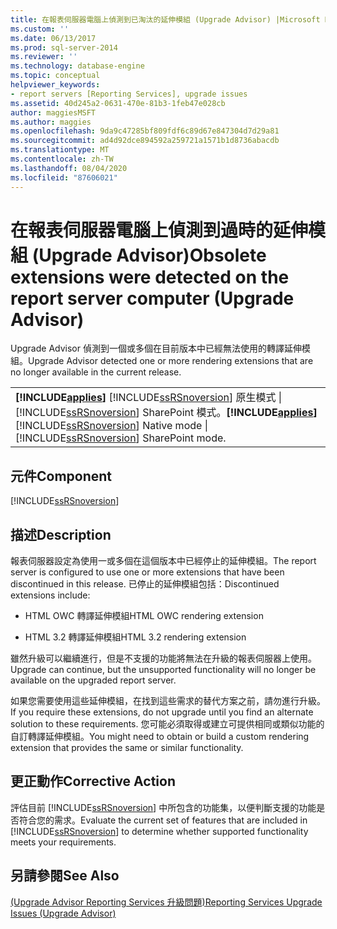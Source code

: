 ```yaml
---
title: 在報表伺服器電腦上偵測到已淘汰的延伸模組 (Upgrade Advisor) |Microsoft Docs
ms.custom: ''
ms.date: 06/13/2017
ms.prod: sql-server-2014
ms.reviewer: ''
ms.technology: database-engine
ms.topic: conceptual
helpviewer_keywords:
- report servers [Reporting Services], upgrade issues
ms.assetid: 40d245a2-0631-470e-81b3-1feb47e028cb
author: maggiesMSFT
ms.author: maggies
ms.openlocfilehash: 9da9c47285bf809fdf6c89d67e847304d7d29a81
ms.sourcegitcommit: ad4d92dce894592a259721a1571b1d8736abacdb
ms.translationtype: MT
ms.contentlocale: zh-TW
ms.lasthandoff: 08/04/2020
ms.locfileid: "87606021"
---
```

# <a name="obsolete-extensions-were-detected-on-the-report-server-computer-upgrade-advisor"></a><span data-ttu-id="2e7e1-102">在報表伺服器電腦上偵測到過時的延伸模組 (Upgrade Advisor)</span><span class="sxs-lookup"><span data-stu-id="2e7e1-102">Obsolete extensions were detected on the report server computer (Upgrade Advisor)</span></span>
  <span data-ttu-id="2e7e1-103">Upgrade Advisor 偵測到一個或多個在目前版本中已經無法使用的轉譯延伸模組。</span><span class="sxs-lookup"><span data-stu-id="2e7e1-103">Upgrade Advisor detected one or more rendering extensions that are no longer available in the current release.</span></span>  
  
||  
|-|  
|<span data-ttu-id="2e7e1-104">**[!INCLUDE[applies](../../includes/applies-md.md)]**  [!INCLUDE[ssRSnoversion](../../includes/ssrsnoversion-md.md)] 原生模式 &#124; [!INCLUDE[ssRSnoversion](../../includes/ssrsnoversion-md.md)] SharePoint 模式。</span><span class="sxs-lookup"><span data-stu-id="2e7e1-104">**[!INCLUDE[applies](../../includes/applies-md.md)]**  [!INCLUDE[ssRSnoversion](../../includes/ssrsnoversion-md.md)] Native mode &#124; [!INCLUDE[ssRSnoversion](../../includes/ssrsnoversion-md.md)] SharePoint mode.</span></span>|  
  
## <a name="component"></a><span data-ttu-id="2e7e1-105">元件</span><span class="sxs-lookup"><span data-stu-id="2e7e1-105">Component</span></span>  
 [!INCLUDE[ssRSnoversion](../../includes/ssrsnoversion-md.md)]  
  
## <a name="description"></a><span data-ttu-id="2e7e1-106">描述</span><span class="sxs-lookup"><span data-stu-id="2e7e1-106">Description</span></span>  
 <span data-ttu-id="2e7e1-107">報表伺服器設定為使用一或多個在這個版本中已經停止的延伸模組。</span><span class="sxs-lookup"><span data-stu-id="2e7e1-107">The report server is configured to use one or more extensions that have been discontinued in this release.</span></span> <span data-ttu-id="2e7e1-108">已停止的延伸模組包括：</span><span class="sxs-lookup"><span data-stu-id="2e7e1-108">Discontinued extensions include:</span></span>  
  
-   <span data-ttu-id="2e7e1-109">HTML OWC 轉譯延伸模組</span><span class="sxs-lookup"><span data-stu-id="2e7e1-109">HTML OWC rendering extension</span></span>  
  
-   <span data-ttu-id="2e7e1-110">HTML 3.2 轉譯延伸模組</span><span class="sxs-lookup"><span data-stu-id="2e7e1-110">HTML 3.2 rendering extension</span></span>  
  
 <span data-ttu-id="2e7e1-111">雖然升級可以繼續進行，但是不支援的功能將無法在升級的報表伺服器上使用。</span><span class="sxs-lookup"><span data-stu-id="2e7e1-111">Upgrade can continue, but the unsupported functionality will no longer be available on the upgraded report server.</span></span>  
  
 <span data-ttu-id="2e7e1-112">如果您需要使用這些延伸模組，在找到這些需求的替代方案之前，請勿進行升級。</span><span class="sxs-lookup"><span data-stu-id="2e7e1-112">If you require these extensions, do not upgrade until you find an alternate solution to these requirements.</span></span> <span data-ttu-id="2e7e1-113">您可能必須取得或建立可提供相同或類似功能的自訂轉譯延伸模組。</span><span class="sxs-lookup"><span data-stu-id="2e7e1-113">You might need to obtain or build a custom rendering extension that provides the same or similar functionality.</span></span>  
  
## <a name="corrective-action"></a><span data-ttu-id="2e7e1-114">更正動作</span><span class="sxs-lookup"><span data-stu-id="2e7e1-114">Corrective Action</span></span>  
 <span data-ttu-id="2e7e1-115">評估目前 [!INCLUDE[ssRSnoversion](../../includes/ssrsnoversion-md.md)] 中所包含的功能集，以便判斷支援的功能是否符合您的需求。</span><span class="sxs-lookup"><span data-stu-id="2e7e1-115">Evaluate the current set of features that are included in [!INCLUDE[ssRSnoversion](../../includes/ssrsnoversion-md.md)] to determine whether supported functionality meets your requirements.</span></span>  
  
## <a name="see-also"></a><span data-ttu-id="2e7e1-116">另請參閱</span><span class="sxs-lookup"><span data-stu-id="2e7e1-116">See Also</span></span>  
 [<span data-ttu-id="2e7e1-117">&#40;Upgrade Advisor Reporting Services 升級問題&#41;</span><span class="sxs-lookup"><span data-stu-id="2e7e1-117">Reporting Services Upgrade Issues &#40;Upgrade Advisor&#41;</span></span>](../../../2014/sql-server/install/reporting-services-upgrade-issues-upgrade-advisor.md)  
  
  
